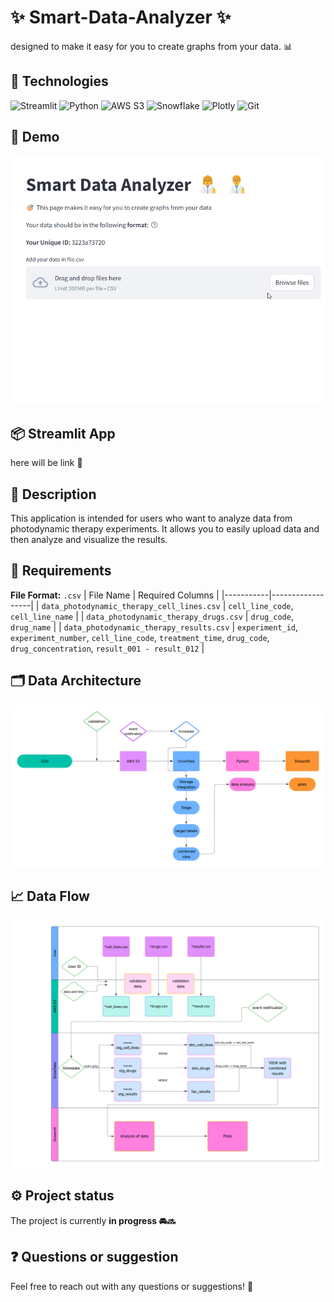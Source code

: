 # ✨ Smart-Data-Analyzer ✨
designed to make it easy for you to create graphs from your data. 📊

## 🚀 Technologies

![Streamlit](https://img.shields.io/badge/Streamlit-%2300FF00.svg?style=for-the-badge&logo=streamlit&logoColor=white)
![Python](https://img.shields.io/badge/python-3670A0?style=for-the-badge&logo=python&logoColor=ffdd54)
![AWS S3](https://img.shields.io/badge/AWS%20S3-FF9900?style=for-the-badge&logo=amazonaws&logoColor=white)
![Snowflake](https://img.shields.io/badge/Snowflake-29B5E8?style=for-the-badge&logo=snowflake&logoColor=white)
![Plotly](https://img.shields.io/badge/Plotly-%233F4F75.svg?style=for-the-badge&logo=plotly&logoColor=white)
![Git](https://img.shields.io/badge/git-%23F05033.svg?style=for-the-badge&logo=git&logoColor=white)

## 🎥 Demo

![Demo aplikacji](images/smart_data_analyzer_demo.gif)

## 📦 Streamlit App

here will be link 🔗

## 📝 Description

This application is intended for users who want to analyze data from photodynamic therapy experiments. It allows you to easily upload data and then analyze and visualize the results.

## 📁 Requirements

**File Format:** `.csv`
| File Name | Required Columns |
|-----------|------------------|
| `data_photodynamic_therapy_cell_lines.csv` | `cell_line_code`, `cell_line_name` |
| `data_photodynamic_therapy_drugs.csv` | `drug_code`, `drug_name` |
| `data_photodynamic_therapy_results.csv` | `experiment_id`, `experiment_number`, `cell_line_code`, `treatment_time`, `drug_code`, `drug_concentration`, `result_001 - result_012` |

## 🗂️ Data Architecture
  ![Data Architecture](images/data_architecture.png)

## 📈 Data Flow
  ![Data Flow](images/data_flow.png)

## ⚙️ Project status

The project is currently **in progress 🚘🔜**

## ❓ Questions or suggestion

Feel free to reach out with any questions or suggestions! 📧
